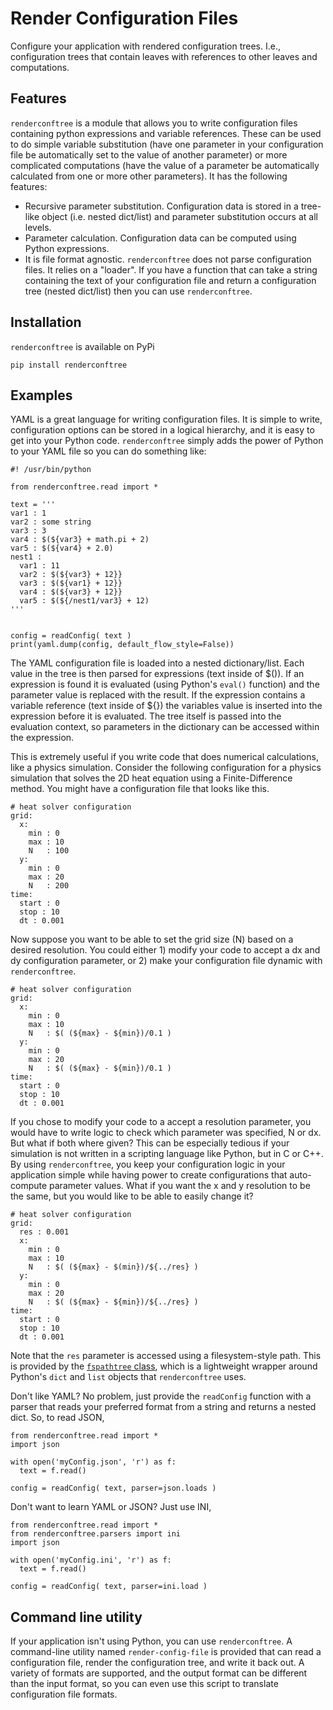 # Render Configuration Files

Configure your application with rendered configuration trees. I.e., configuration trees that contain leaves with
references to other leaves and computations.

## Features

`renderconftree` is a module that allows you to write configuration files containing python expressions and variable references.
These can be used to do simple variable substitution (have one parameter in your configuration file be automatically
set to the value of another parameter) or more complicated computations (have the value of a parameter
be automatically calculated from one or more other parameters). It has the following features:

  - Recursive parameter substitution. Configuration data is stored in a
    tree-like object (i.e. nested dict/list) and parameter substitution occurs at all levels.
  - Parameter calculation. Configuration data can be computed using Python expressions.
  - It is file format agnostic. `renderconftree` does not parse configuration files. It relies on a "loader".
    If you have a function that can take a string containing the text of your configuration file and return
    a configuration tree (nested dict/list) then you can use `renderconftree`.

## Installation

`renderconftree` is available on PyPi

```
pip install renderconftree
```



## Examples
YAML is a great language for writing configuration files. It is simple to write, configuration options
can be stored in a logical hierarchy, and it is easy to get into your Python code. `renderconftree` simply
adds the power of Python to your YAML file so you can do something like:

    #! /usr/bin/python

    from renderconftree.read import *

    text = '''
    var1 : 1
    var2 : some string
    var3 : 3
    var4 : $(${var3} + math.pi + 2)
    var5 : $(${var4} + 2.0)
    nest1 :
      var1 : 11
      var2 : $(${var3} + 12}}
      var3 : $(${var1} + 12}}
      var4 : $(${var3} + 12}}
      var5 : $(${/nest1/var3} + 12)
    '''


    config = readConfig( text )
    print(yaml.dump(config, default_flow_style=False))

The YAML configuration file is loaded into a nested dictionary/list. Each value in
the tree is then parsed for expressions (text inside of $()).
If an
expression is found it is evaluated (using Python's `eval()` function) and the
parameter value is replaced with the result.
If the expression contains a variable reference
(text inside of ${}) the variables value is inserted into the expression before it is evaluated.
The tree itself is passed into the
evaluation context, so parameters in the dictionary can be accessed
within the expression.

This is extremely useful if you write code that does numerical calculations, like a physics simulation.
Consider the following configuration for a physics simulation that solves the 2D heat equation using a Finite-Difference method. You might have a
configuration file that looks like this.

    # heat solver configuration
    grid:
      x:
        min : 0
        max : 10
        N   : 100
      y:
        min : 0
        max : 20
        N   : 200
    time:
      start : 0
      stop : 10
      dt : 0.001

Now suppose you want to be able to set the grid size (N) based on a desired resolution. You could either 1) modify your code to accept a dx and dy
configuration parameter, or 2) make your configuration file dynamic with `renderconftree`.

    # heat solver configuration
    grid:
      x:
        min : 0
        max : 10
        N   : $( (${max} - ${min})/0.1 )
      y:
        min : 0
        max : 20
        N   : $( (${max} - ${min})/0.1 )
    time:
      start : 0
      stop : 10
      dt : 0.001

If you chose to modify your code to a accept a resolution parameter, you would have to write logic to check which parameter was specified, N or dx. But what
if both where given? This can be especially tedious if your simulation is not written in a scripting language like Python, but in C or C++.
By using `renderconftree`, you keep your configuration logic in your application simple while having power to create configurations that auto-compute
parameter values. What if you want the x and y resolution to be the same, but you would like to be able to easily change it?

    # heat solver configuration
    grid:
      res : 0.001
      x:
        min : 0
        max : 10
        N   : $( (${max} - $(min})/${../res} )
      y:
        min : 0
        max : 20
        N   : $( (${max} - ${min})/${../res} )
    time:
      start : 0
      stop : 10
      dt : 0.001

Note that the `res` parameter is accessed using a filesystem-style path. This is provided by the [`fspathtree` class](https://github.com/CD3/fspathtree), which is a lightweight
wrapper around Python's `dict` and `list` objects that `renderconftree` uses.

Don't like YAML? No problem, just
provide the `readConfig` function with a parser that reads your preferred format from a string and
returns a nested dict. So, to read JSON,

    from renderconftree.read import *
    import json

    with open('myConfig.json', 'r') as f:
      text = f.read()

    config = readConfig( text, parser=json.loads )

Don't want to learn YAML or JSON? Just use INI,

    from renderconftree.read import *
    from renderconftree.parsers import ini
    import json

    with open('myConfig.ini', 'r') as f:
      text = f.read()

    config = readConfig( text, parser=ini.load )


## Command line utility
    
If your application isn't using Python, you can use `renderconftree`. A command-line utility
named `render-config-file` is provided that can read a configuration file,
render the configuration tree, and write it back out. A variety of formats are supported, and
the output format can be different than the input format, so you can even use this script
to translate configuration file formats.
